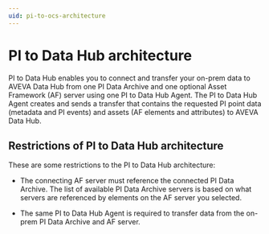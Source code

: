 ```yaml
---
uid: pi-to-ocs-architecture
---
```


# PI to Data Hub architecture

PI to Data Hub enables you to connect and transfer your on-prem data to AVEVA Data Hub from one PI Data Archive and one optional Asset Framework (AF) server using one PI to Data Hub Agent. The PI to Data Hub Agent creates and sends a transfer that contains the requested PI point data (metadata and PI events) and assets (AF elements and attributes) to AVEVA Data Hub. <!--What else do we want to say here?-->

## Restrictions of PI to Data Hub architecture

These are some restrictions to the PI to Data Hub architecture:

* The connecting AF server must reference the connected PI Data Archive. The list of available PI Data Archive servers is based on what servers are referenced by elements on the AF server you selected.

* The same PI to Data Hub Agent is required to transfer data from the on-prem PI Data Archive and AF server.
